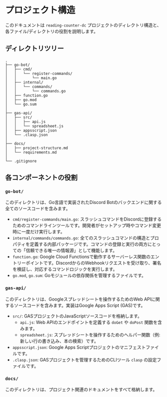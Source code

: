 # プロジェクト構造

このドキュメントは `reading-counter-dc` プロジェクトのディレクトリ構造と、各ファイル/ディレクトリの役割を説明します。

## ディレクトリツリー

```plaintext
.
├── go-bot/
│   ├── cmd/
│   │   └── register-commands/
│   │       └── main.go
│   ├── internal/
│   │   └── commands/
│   │       └── commands.go
│   ├── function.go
│   ├── go.mod
│   └── go.sum
│
├── gas-api/
│   ├── src/
│   │   ├── api.js
│   │   └── spreadsheet.js
│   ├── appsscript.json
│   └── .clasp.json
│
├── docs/
│   ├── project-structure.md
│   └── requirements.md
│
└── .gitignore
```

## 各コンポーネントの役割

### `go-bot/`

このディレクトリは、Go言語で実装されたDiscord Botのバックエンドに関する全てのソースコードを含みます。

- `cmd/register-commands/main.go`: スラッシュコマンドをDiscordに登録するためのコマンドラインツールです。開発者がセットアップ時やコマンド変更時に一度だけ実行します。
- `internal/commands/commands.go`: 全てのスラッシュコマンドの構造とプロパティを定義する内部パッケージです。コマンドの登録と実行の両方にとっての「信頼できる唯一の情報源」として機能します。
- `function.go`: Google Cloud Functionsで動作するサーバーレス関数のエントリーポイントです。DiscordからのWebhookリクエストを受け取り、署名を検証し、対応するコマンドロジックを実行します。
- `go.mod`, `go.sum`: Goモジュールの依存関係を管理するファイルです。

### `gas-api/`

このディレクトリは、Googleスプレッドシートを操作するためのWeb APIに関するソースコードを含みます。実装はGoogle Apps Script (GAS)です。

- `src/`: GASプロジェクトのJavaScriptソースコードを格納します。
  - `api.js`: Web APIのエンドポイントを定義する `doGet` や `doPost` 関数を含みます。
  - `spreadsheet.js`: スプレッドシートを操作するためのヘルパー関数（例: 新しい行の書き込み、本の検索）です。
- `appsscript.json`: Google Apps Scriptプロジェクトのマニフェストファイルです。
- `.clasp.json`: GASプロジェクトを管理するためのCLIツール `clasp` の設定ファイルです。

### `docs/`

このディレクトリは、プロジェクト関連のドキュメントをすべて格納します。

